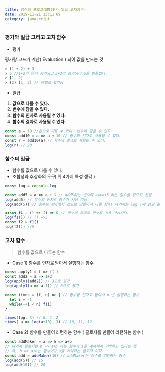 ```yaml
---
title: 함수형 프로그래밍(평가,일급,고차함수)
date: 2019-11-21 13:11:69
category: javascript
---
```


### 평가와 일급 그리고 고차 함수

- 평가

평가랑 코드가 계산( Evaluation ) 되어 값을 만드는 것

```js
> (1 + 2) + 3
> 6 //1+2가 먼저 평가되고 3+3이 평가되어 6을 만들었다.
> [1, 2]
> (2) [1, 2] // 배열로 평가됨
```

- 일급

1. **값으로 다룰 수 있다.**
2. **변수에 담을 수 있다.**
3. **함수의 인자로 사용될 수 있다.**
4. **함수의 결과로 사용될 수 있다.**

```javascript
const a = 10 //값으로 다룰 수 있다. 변수에 담을 수 있다.
const add10 = a => a + 10 // 함수의 인자로 사용될 수 있다.
const r = add10(a) // 함수의 결과로 사용될 수 있다.
log(r) // 20
```



### 함수의 일급

- 함수를 값으로 다룰 수 있다.
- 조합성과 추상화의 도구( 위 4가지 특성 생각 )

```javascript
const log = console.log

const add5 = a => a + 5 // add5라는 변수에 a=>a+5 라는 함수를 값으로 전달
log(add5) // 함수의 인자로 함수가 사용 가능
log(add(5)) // 함수는 평가에서 값으로 만들어져 다른 함수( 여기서는 log )에 전달 될 수 있다.

const f1 = () => () => 5 // 함수의 결과로 함수를 사용 가능하다.
log(f1()) // () =>5
const f2 = f1() 
log(f2()) //5
```



### 고차 함수

> 함수를 값으로 다루는 함수

- Case 1)  함수를 인자로 받아서 실행하는 함수

```javascript
const apply1 = f => f(1)
const add2 = a => a+2
log(apply1(add2)) // 3으로 평가
log(apply1(a => a-1)) // 0으로 평가

const times = (f, n) => { // 함수를 인자로 받아서 n 번 실행하는 함수
  let i = -1
  while(++i < n) f(i)
}

times(log, 3) // 0, 1, 2
times( a => log(a+10), 3) // 10, 11, 12
```

- Case 2) 함수를 만들어 리턴하는 함수 ( 클로저를 만들어 리턴하는 함수 )

```javascript
const addMaker = a => b => a+b
// 여기서 클로저란 b => a+b 라는 함수가 a를 계속해서 기억하고 있다는 뜻
// 즉, b => a+b는 함수이자 a를 기억하는 클로저 이다.
const add = addMaker(10) // addMaker는 함수를 리턴하는 함수
log(add(5)) // 15
log(add(10)) // 20
```

